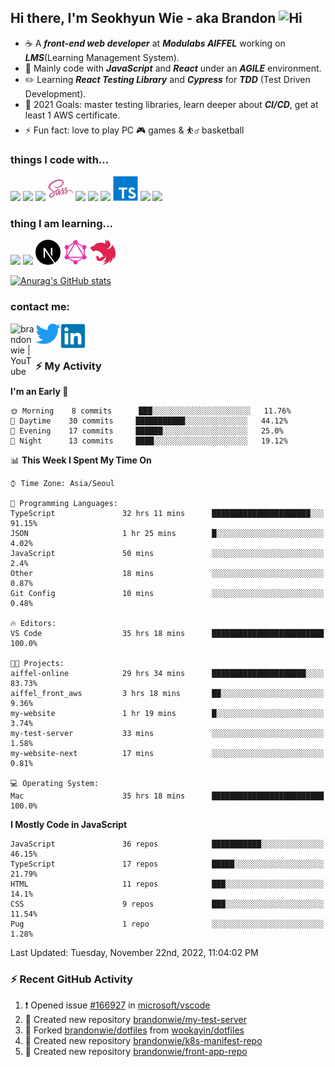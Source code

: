## Hi there, I'm Seokhyun Wie - aka Brandon <img src='https://qpluspicture.oss-cn-beijing.aliyuncs.com/6LjjQA/Hi.gif' alt='Hi' width="24"/>

- ☕ A _**front-end web developer**_ at _**Modulabs AIFFEL**_ working on _**LMS**_(Learning Management System).
- 🔄 Mainly code with _**JavaScript**_ and _**React**_ under an _**AGILE**_ environment.
- ✏️ Learning _**React Testing Library**_ and _**Cypress**_ for _**TDD**_ (Test Driven Development).
- 🎯 2021 Goals: master testing libraries, learn deeper about _**CI/CD**_, get at least 1 AWS certificate.
- ⚡ Fun fact: love to play PC 🎮 games️ \& ⛹️‍♂️ basketball

### things I code with...

<img src="https://cdn.jsdelivr.net/gh/devicons/devicon/icons/vscode/vscode-original.svg" width="40px"> <img src="https://cdn.jsdelivr.net/gh/devicons/devicon@latest/icons/javascript/javascript-original.svg" width="40px"> <img src="https://cdn.jsdelivr.net/gh/devicons/devicon@latest/icons/react/react-original.svg" width="40px"> <img src="https://raw.githubusercontent.com/devicons/devicon/master/icons/sass/sass-original.svg" width="40px"> <img src="https://cdn.jsdelivr.net/gh/devicons/devicon@latest/icons/git/git-original.svg" width="40px"> <img src="https://cdn.jsdelivr.net/gh/devicons/devicon/icons/github/github-original.svg" width="40px"> <img src="https://cdn.jsdelivr.net/gh/devicons/devicon/icons/amazonwebservices/amazonwebservices-original.svg" width="40px"> <img src="https://raw.githubusercontent.com/devicons/devicon/master/icons/typescript/typescript-original.svg" width="40px"> <img src="https://cdn.jsdelivr.net/gh/devicons/devicon@latest/icons/mongodb/mongodb-original.svg" width="40px"> <img src="https://cdn.jsdelivr.net/gh/devicons/devicon@latest/icons/nodejs/nodejs-plain.svg" width="40px">

### thing I am learning...

<img src="https://cdn.jsdelivr.net/gh/devicons/devicon/icons/jest/jest-plain.svg" width="40px"> <img src="https://icons-for-free.com/iconfiles/png/512/cypress-1324440144114984250.png" width="40px"> <img src="https://raw.githubusercontent.com/devicons/devicon/master/icons/nextjs/nextjs-original.svg" width="40px"> <img src="https://raw.githubusercontent.com/devicons/devicon/master/icons/graphql/graphql-plain.svg" width="40px"> <img src="https://raw.githubusercontent.com/devicons/devicon/master/icons/nestjs/nestjs-plain.svg" width="40px">

<!-- GitHub Stats -->

[![Anurag's GitHub stats](https://github-readme-stats.vercel.app/api?username=brandonwie&show_icons=true&title_color=ffc857&icon_color=8ac926&text_color=daf7dc&bg_color=151515&hide=stars&custom_title=Brandon's GitHub Stats)](https://github.com/anuraghazra/github-readme-stats)

### contact me:

[<img align="left" alt="brandonwie | YouTube" width="40px" src="https://iconape.com/wp-content/png_logo_vector/youtube-social-white-squircle.png" />][youtube] [<img align="left" alt="brandonwie | Twitter" width="40px" src="https://raw.githubusercontent.com/devicons/devicon/master/icons/twitter/twitter-original.svg" />][twitter] [<img align="left" alt="brandonwie | LinkedIn" width="40px" src="https://raw.githubusercontent.com/devicons/devicon/master/icons/linkedin/linkedin-original.svg" />][linkedin]

<br />
<br />

### ⚡ My Activity

<!--START_SECTION:waka-->
**I'm an Early 🐤** 

```text
🌞 Morning    8 commits      ███░░░░░░░░░░░░░░░░░░░░░░   11.76% 
🌆 Daytime    30 commits     ███████████░░░░░░░░░░░░░░   44.12% 
🌃 Evening    17 commits     ██████░░░░░░░░░░░░░░░░░░░   25.0% 
🌙 Night      13 commits     ████░░░░░░░░░░░░░░░░░░░░░   19.12%

```


📊 **This Week I Spent My Time On** 

```text
⌚︎ Time Zone: Asia/Seoul

💬 Programming Languages: 
TypeScript               32 hrs 11 mins      ██████████████████████░░░   91.15% 
JSON                     1 hr 25 mins        █░░░░░░░░░░░░░░░░░░░░░░░░   4.02% 
JavaScript               50 mins             ░░░░░░░░░░░░░░░░░░░░░░░░░   2.4% 
Other                    18 mins             ░░░░░░░░░░░░░░░░░░░░░░░░░   0.87% 
Git Config               10 mins             ░░░░░░░░░░░░░░░░░░░░░░░░░   0.48%

🔥 Editors: 
VS Code                  35 hrs 18 mins      █████████████████████████   100.0%

🐱‍💻 Projects: 
aiffel-online            29 hrs 34 mins      █████████████████████░░░░   83.73% 
aiffel_front_aws         3 hrs 18 mins       ██░░░░░░░░░░░░░░░░░░░░░░░   9.36% 
my-website               1 hr 19 mins        █░░░░░░░░░░░░░░░░░░░░░░░░   3.74% 
my-test-server           33 mins             ░░░░░░░░░░░░░░░░░░░░░░░░░   1.58% 
my-website-next          17 mins             ░░░░░░░░░░░░░░░░░░░░░░░░░   0.81%

💻 Operating System: 
Mac                      35 hrs 18 mins      █████████████████████████   100.0%

```

**I Mostly Code in JavaScript** 

```text
JavaScript               36 repos            ███████████░░░░░░░░░░░░░░   46.15% 
TypeScript               17 repos            █████░░░░░░░░░░░░░░░░░░░░   21.79% 
HTML                     11 repos            ███░░░░░░░░░░░░░░░░░░░░░░   14.1% 
CSS                      9 repos             ███░░░░░░░░░░░░░░░░░░░░░░   11.54% 
Pug                      1 repo              ░░░░░░░░░░░░░░░░░░░░░░░░░   1.28%

```



<!--END_SECTION:waka-->

<!--RECENT_ACTIVITY:last_update-->
Last Updated: Tuesday, November 22nd, 2022, 11:04:02 PM
<!--RECENT_ACTIVITY:last_update_end-->

### ⚡ Recent GitHub Activity

<!--RECENT_ACTIVITY:start-->
1. ❗️ Opened issue [#166927](https://github.com/microsoft/vscode/issues/166927) in [microsoft/vscode](https://github.com/microsoft/vscode)
2. 📔 Created new repository [brandonwie/my-test-server](https://github.com/brandonwie/my-test-server)
3. 🔱 Forked [brandonwie/dotfiles](https://github.com/brandonwie/dotfiles) from [wookayin/dotfiles](https://github.com/wookayin/dotfiles)
4. 📔 Created new repository [brandonwie/k8s-manifest-repo](https://github.com/brandonwie/k8s-manifest-repo)
5. 📔 Created new repository [brandonwie/front-app-repo](https://github.com/brandonwie/front-app-repo)
<!--RECENT_ACTIVITY:end-->

[youtube]: https://www.youtube.com/channel/UC7tk3UT7nn3cZNC2KBdb-4Q
[linkedin]: https://linkedin.com/in/brandonwie
[twitter]: https://twitter.com/brandonwie
